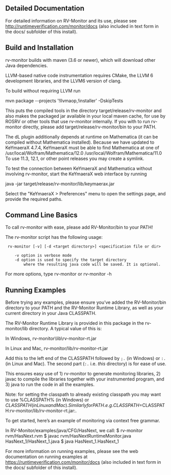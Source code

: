 Detailed Documentation
----------------------

For detailed information on RV-Monitor and its use, please see
http://runtimeverification.com/monitor/docs (also included in text form in the docs/
subfolder of this install).

Build and Installation
----------------------

rv-monitor builds with maven (3.6 or newer),
which will download other Java dependencies.

LLVM-based native code instrumentation requires
CMake, the LLVM 6 development libraries, and
the LLVM6 version of clang.

To build without requiring LLVM run

mvn package --projects '!llvmaop,!installer' -DskipTests

This puts the compiled tools in the directory
target/release/rv-monitor
and also makes the packaged jar available in your
local maven cache, for use by ROSRV or other
tools that use rv-monitor internally.
If you with to run rv-monitor directly,
please add target/release/rv-monitor/bin to your PATH.

The dL plugin additionally depends at runtime on Mathematica
(it can be compiled without Mathematica installed).
Because we have updated to KeYmaeraX 4.7.4, KeYmaeraX must be able
to find Mathematica at one of
/usr/local/Wolfram/Mathematica/12.0
/usr/local/Wolfram/Mathematica/11.0
To use 11.3, 12.1, or other point releases you may create a symlink.

To test the connection between KeYmaeraX and Mathematica
without involving rv-monitor,
start the KeYmaeraX web interface by running

java -jar target/release/rv-monitor/lib/keymaerax.jar

Select the "KeYmaeraX > Preferences" menu to open the
settings page, and provide the required paths.

Command Line Basics
----------------------

To call rv-monitor with ease, please add RV-Monitor/bin to your PATH!

The rv-monitor script has the following usage:
	
	 rv-monitor [-v] [-d <target directory>] <specification file or dir>

    	-v option is verbose mode 
    	-d option is used to specify the target directory
        	where the resulting java code will be saved. It is optional.
    
For more options, type rv-monitor or rv-monitor -h


Running Examples
----------------------

Before trying any examples, please ensure you’ve added the RV-Monitor/bin directory to 
your PATH and the RV-Monitor Runtime Library, as well as your current directory in 
your Java CLASSPATH. 

The RV-Monitor Runtime Library is provided in this package in the rv-monitor/lib directory.
A typical value of this is:

In Windows,
  rv-monitor\lib\rv-monitor-rt.jar

In Linux and Mac,
  rv-monitor/lib/rv-monitor-rt.jar

Add this to the left end of the CLASSPATH followed by `;.` (in Windows) or `:.`
(in Linux and Mac). The second part (`:.` i.e. *this* directory) is for ease
of use.

This ensures easy use of 1) rv-monitor to generate monitoring libraries, 2) javac to compile the 
libraries together with your instrumented program, and 3) java to run the code in all the examples.

Note: for setting the classpath to already existing classpath you may want to use 
%CLASSPATH% (in Windows) or $CLASSPATH (in Linux and Mac). Similarly for PATH.
e.g. CLASSPATH=$CLASSPATH:rv-monitor/lib/rv-monitor-rt.jar:.



To get started, here’s an example of monitoring via context free grammar.

In RV-Monitor/examples/java/CFG/HasNext, we call:
$ rv-monitor rvm/HasNext.rvm
$ javac rvm/HasNextRuntimeMonitor.java HasNext_1/HasNext_1.java
$ java HasNext_1.HasNext_1

For more information on running examples, please see the web documentation on 
running examples at https://runtimeverification.com/monitor/docs (also included
in text form in the docs/ subfolder of this install).
